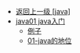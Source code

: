 - [返回上一级 [java]](文章/java/)
- [java01 java入门](文章/java/java01%20java入门/)
  - [例子](文章/java/java01%20java入门/例子/)
  - [01-java的地位](文章/java/java01%20java入门/01-java的地位.md)
